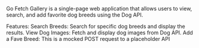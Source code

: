 Go Fetch Gallery is a single-page web application that allows users to view, search, and add favorite dog breeds using the Dog API.

Features:
Search Breeds: Search for specific dog breeds and display the results.
View Dog Images: Fetch and display dog images from Dog API.
Add a Fave Breed: This is a mocked POST request to a placeholder API
